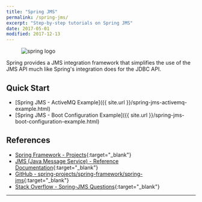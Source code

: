 ```yaml
---
title: "Spring JMS"
permalink: /spring-jms/
excerpt: "Step-by-step tutorials on Spring JMS"
date: 2017-05-01
modified: 2017-12-13
---
```


<figure>
    <img src="{{ site.url }}/assets/images/logo/spring-logo.png" alt="spring logo" class="logo">
</figure>

Spring provides a JMS integration framework that simplifies the use of the JMS API much like Spring's integration does for the JDBC API.

## Quick Start

* [Spring JMS - ActiveMQ Example]({{ site.url }}/spring-jms-activemq-example.html)
* [Spring JMS - Boot Configuration Example]({{ site.url }}/spring-jms-boot-configuration-example.html)

## References

* [Spring Framework - Projects](http://projects.spring.io/spring-framework/){:target="_blank"}
* [JMS (Java Message Service) - Reference Documentation](https://docs.spring.io/spring/docs/4.3.13.RELEASE/spring-framework-reference/html/jms.html){:target="_blank"}
* [GitHub - spring-projects/spring-framework/spring-jms](https://github.com/spring-projects/spring-framework/tree/master/spring-jms){:target="_blank"}
* [Stack Overflow - Spring-JMS Questions](http://stackoverflow.com/questions/tagged/spring-jms){:target="_blank"}

---